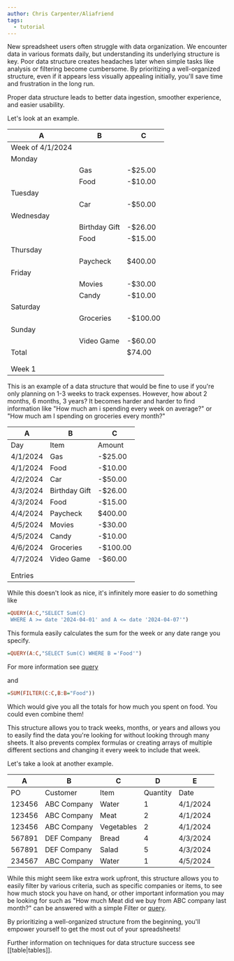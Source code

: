 ```yaml
---
author: Chris Carpenter/Aliafriend
tags:
  - tutorial
---
```

New spreadsheet users often struggle with data organization. We encounter data in various formats daily, but understanding its underlying structure is key. Poor data structure creates headaches later when simple tasks like analysis or filtering become cumbersome. By prioritizing a well-organized structure, even if it appears less visually appealing initially, you'll save time and frustration in the long run.

Proper data structure leads to better data ingestion, smoother experience, and easier usability.

Let's look at an example.

| A                | B             | C         |
| ---------------- | ------------- | --------- |
| Week of 4/1/2024 |               |           |
| Monday           |               |           |
|                  | Gas           | \-$25.00  |
|                  | Food          | \-$10.00  |
| Tuesday          |               |           |
|                  | Car           | \-$50.00  |
| Wednesday        |               |           |
|                  | Birthday Gift | \-$26.00  |
|                  | Food          | \-$15.00  |
| Thursday         |               |           |
|                  | Paycheck      | $400.00   |
| Friday           |               |           |
|                  | Movies        | \-$30.00  |
|                  | Candy         | \-$10.00  |
| Saturday         |               |           |
|                  | Groceries     | \-$100.00 |
| Sunday           |               |           |
|                  | Video Game    | \-$60.00  |
| Total            |               | $74.00    |
|                  |               |           |
|                  |               |           |
| Week 1           |               |           |

This is an example of a data structure that would be fine to use if you're only planning on 1-3 weeks to track expenses. However, how about 2 months, 6 months, 3 years? It becomes harder and harder to find information like "How much am i spending every week on average?" or "How much am I spending on groceries every month?"

| A        | B             | C         |
| -------- | ------------- | --------- |
| Day      | Item          | Amount    |
| 4/1/2024 | Gas           | \-$25.00  |
| 4/1/2024 | Food          | \-$10.00  |
| 4/2/2024 | Car           | \-$50.00  |
| 4/3/2024 | Birthday Gift | \-$26.00  |
| 4/3/2024 | Food          | \-$15.00  |
| 4/4/2024 | Paycheck      | $400.00   |
| 4/5/2024 | Movies        | \-$30.00  |
| 4/5/2024 | Candy         | \-$10.00  |
| 4/6/2024 | Groceries     | \-$100.00 |
| 4/7/2024 | Video Game    | \-$60.00  |
|          |               |           |
|          |               |           |
| Entries  |               |           |

While this doesn't look as nice, it's infinitely more easier to do something like

```haskell
=QUERY(A:C,"SELECT Sum(C)
 WHERE A >= date '2024-04-01' and A <= date '2024-04-07'")
```

This formula easily calculates the sum for the week or any date range you specify.

```haskell
=QUERY(A:C,"SELECT Sum(C) WHERE B ='Food'")
```

For more information see [query](https://sheets.wiki/pages/query/)

and

```haskell
=SUM(FILTER(C:C,B:B="Food"))
```

Which would give you all the totals for how much you spent on food. You could even combine them!

This structure allows you to track weeks, months, or years and allows you to easily find the data you're looking for without looking through many sheets. It also prevents complex formulas or creating arrays of multiple different sections and changing it every week to include that week.

Let's take a look at another example.

| A      | B           | C          | D        | E        |
| ------ | ----------- | ---------- | -------- | -------- |
| PO     | Customer    | Item       | Quantity | Date     |
| 123456 | ABC Company | Water      | 1        | 4/1/2024 |
| 123456 | ABC Company | Meat       | 2        | 4/1/2024 |
| 123456 | ABC Company | Vegetables | 2        | 4/1/2024 |
| 567891 | DEF Company | Bread      | 4        | 4/3/2024 |
| 567891 | DEF Company | Salad      | 5        | 4/3/2024 |
| 234567 | ABC Company | Water      | 1        | 4/5/2024 |

While this might seem like extra work upfront, this structure allows you to easily filter by various criteria, such as specific companies or items, to see how much stock you have on hand, or other important information you may be looking for such as "How much Meat did we buy from ABC company last month?" can be answered with a simple Filter or [query](https://sheets.wiki/pages/query/).

By prioritizing a well-organized structure from the beginning, you'll empower yourself to get the most out of your spreadsheets!



Further information on techniques for data structure success see [[table|tables]].